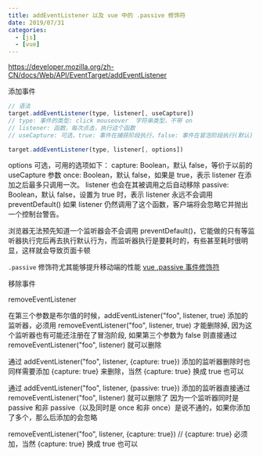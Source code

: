 ```yaml
---
title: addEventListener 以及 vue 中的 .passive 修饰符
date: 2019/07/31
categories:
  - [js]
  - [vue]
---
```


https://developer.mozilla.org/zh-CN/docs/Web/API/EventTarget/addEventListener

添加事件

```js
// 语法
target.addEventListener(type, listener[, useCapture])
// type: 事件的类型: click mouseover  字符串类型，不带 on
// listener: 函数，每次点击，执行这个函数
// useCapture: 可选，true: 事件在捕获阶段执行，false: 事件在冒泡阶段执行(默认)

target.addEventListener(type, listener[, options])
```

options 可选，可用的选项如下：
capture: Boolean，默认 false，等价于以前的 useCapture 参数
once: Boolean，默认 false，如果是 true，表示 listener 在添加之后最多只调用一次。 listener 也会在其被调用之后自动移除
passive: Boolean，默认 false，设置为 true 时，表示 listener 永远不会调用 preventDefault() 如果 listener 仍然调用了这个函数，客户端将会忽略它并抛出一个控制台警告。

浏览器无法预先知道一个监听器会不会调用 preventDefault()，它能做的只有等监听器执行完后再去执行默认行为，而监听器执行是要耗时的，有些甚至耗时很明显，这样就会导致页面卡顿

`.passive` 修饰符尤其能够提升移动端的性能
[vue .passive 事件修饰符](https://cn.vuejs.org/v2/guide/events.html#%E4%BA%8B%E4%BB%B6%E4%BF%AE%E9%A5%B0%E7%AC%A6)

移除事件

removeEventListener

在第三个参数是布尔值的时候，addEventListener("foo", listener, true) 添加的监听器，必须用 removeEventListener("foo", listener, true) 才能删除掉, 因为这个监听器也有可能还注册在了冒泡阶段, 如果第三个参数为 false 则直接通过 removeEventListener("foo", listener) 就可以删除

通过 addEventListener("foo", listener, {capture: true}) 添加的监听器删除时也同样需要添加 {capture: true} 来删除，当然 {capture: true} 换成 true 也可以

通过 addEventListener("foo", listener, {passive: true}) 添加的监听器直接通过 removeEventListener("foo", listener) 就可以删除了
因为一个监听器同时是 passive 和非 passive（以及同时是 once 和非 once）是说不通的，如果你添加了多个，那么后添加的会忽略

removeEventListener("foo", listener, {capture: true}) // {capture: true} 必须加，当然 {capture: true} 换成 true 也可以
